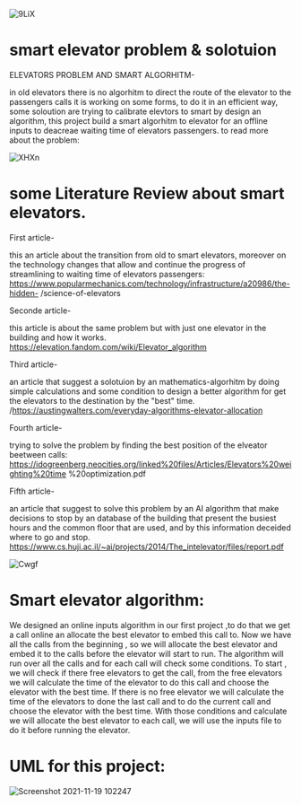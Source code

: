![9LiX](https://user-images.githubusercontent.com/80645472/142637480-766417ad-597a-450a-b656-4405ddd78457.gif)

# smart elevator problem & solotuion

ELEVATORS PROBLEM AND SMART ALGORHITM-

in old elevators there is no algorhitm to direct the route of the elevator to the passengers calls it is working on some forms, to do it in an efficient way,
some soloution are trying to calibrate elevtors to smart by design an algorithm, this project build a smart algorhitm to elevator for an offline inputs to deacreae waiting time of elevators passengers.
to read more about the problem:

![XHXn](https://user-images.githubusercontent.com/80645472/142638164-5e56d2d2-e125-400c-abc6-d7053036dee6.gif)

# some Literature Review about smart elevators.
 First article-

this an article about the transition from old to smart elevators, moreover on the technology changes that allow and continue the progress of streamlining to waiting time of elevators passengers:  
https://www.popularmechanics.com/technology/infrastructure/a20986/the-hidden-
 /science-of-elevators
 
 Seconde article-

this article is about the same problem but with just one elevator in the building and how it works. 
https://elevation.fandom.com/wiki/Elevator_algorithm

 Third article-

an article that suggest a solotuion by  an mathematics-algorhitm by doing simple calculations and some condition to design a better algorithm for get the elevators to the destination by the "best" time. 
/https://austingwalters.com/everyday-algorithms-elevator-allocation

 Fourth article-

trying to solve the problem by finding the best position of the elveator beetween calls: 
https://idogreenberg.neocities.org/linked%20files/Articles/Elevators%20weighting%20time
%20optimization.pdf

 Fifth article-

an article that suggest to solve this problem by an AI algorithm that make decisions to stop by an database of the building that present the busiest hours and the common floor that are used, and by this information deceided where to go and stop. 
https://www.cs.huji.ac.il/~ai/projects/2014/The_intelevator/files/report.pdf


![Cwgf](https://user-images.githubusercontent.com/80645472/142638350-9f5199fb-5807-476f-ae79-34b066db7fdd.gif)

# Smart elevator algorithm:

We designed an online inputs algorithm in our first project ,to do that we get a call online an allocate the best elevator to embed this call to.
Now we have all the calls from the beginning , so we will allocate the best elevator and embed it to the calls before the elevator will start to run.
The algorithm will run over all the calls and for each call will check some conditions.
To start , we will check if there free elevators to get the call, from the free elevators we will calculate the time of the elevator to do this call and choose the elevator with the best time.
If there is no free elevator we will calculate the time of the elevators to done the last call and to do the current call and choose the elevator with the best time.
With those conditions and calculate we will allocate the best elevator to each call, we will use the inputs file to do it before running the elevator.

# UML for this project:




![Screenshot 2021-11-19 102247](https://user-images.githubusercontent.com/80645472/142592701-43d52ed5-7342-4f8b-aaf9-01bb4e8f5156.png)

